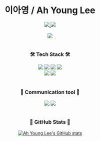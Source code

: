 <h1 align="center"> 이아영 / Ah Young Lee</h1>
<div align="center">
    <a href="mailto:dkdud2408@gmail.com">
        <img src="https://img.shields.io/badge/Gmail-d14836?style=for-the-badge&logo=Gmail&logoColor=white" />
    </a>
    <a href="https://quokka-young.tistory.com/">
        <img src="https://img.shields.io/badge/Tistory-000000?style=for-the-badge&logo=Tistory&logoColor=white" />
    </a>
</div>

</br>

<div align="center">
    <a href="https://hits.seeyoufarm.com"><img src="https://hits.seeyoufarm.com/api/count/incr/badge.svg?url=https%3A%2F%2Fgithub.com%2Fgjbae1212%2Fleeay3&count_bg=%2388DADE&title_bg=%23555555&icon=&icon_color=%23E7E7E7&title=hits&edge_flat=false"/></a>
</div>
    
</br>

<h3 align="center">
    🛠  Tech Stack  🛠
</h3>

<div align="center">
    <img src="https://img.shields.io/badge/Python-FFD43B?style=for-the-badge&logo=python&logoColor=blue">
    <img src="https://img.shields.io/badge/Django-092E20?style=for-the-badge&logo=django&logoColor=green">
    <img src="https://img.shields.io/badge/java-007396?style=for-the-badge&logo=java&logoColor=white"> 
    <img src="https://img.shields.io/badge/spring-6DB33F?style=for-the-badge&logo=spring&logoColor=white"> 
    <br>
    <img src="https://img.shields.io/badge/MySQL-4479A1?style=for-the-badge&logo=MySQL&logoColor=white"/>
    <img src="https://img.shields.io/badge/GitHub-181717?style=for-the-badge&logo=GitHub&logoColor=white"/>
</div>
</br>

<h3 align="center">
   💬  Communication tool  💬
</h3>
<div align="center">
  <img src="https://img.shields.io/badge/Slack-4A154B?style=for-the-badge&logo=Slack&logoColor=092E20"/> 
  <img src="https://img.shields.io/badge/Trello-0052CC?style=for-the-badge&logo=Trello&logoColor=4584b6"/>
  
</div>
</br>

<div align="center">
<h3 align="center">
 🌱  GitHub Stats  🌱
</h3>
 
[![Ah Young Lee's GitHub stats](https://github-readme-stats.vercel.app/api?username=leeay3)](https://github.com/anuraghazra/github-readme-stats)


